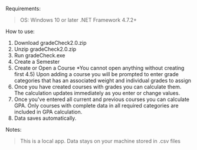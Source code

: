 Requirements:
> OS: Windows 10 or later
> .NET Framework 4.7.2+

How to use:
1) Download gradeCheck2.0.zip
2) Unzip gradeCheck2.0.zip
3) Run gradeCheck.exe
4) Create a Semester
5) Create or Open a Course *You cannot open anything without creating first
4.5) Upon adding a course you will be prompted to enter grade categories that has an associated weight and individual grades to assign
6) Once you have created courses with grades you can calculate them. The calculation updates immediately as you enter or change values.
7) Once you've entered all current and previous courses you can calculate GPA. Only courses with complete data in all required categories are included in GPA calculation.
8) Data saves automatically.

Notes:
> This is a local app.
> Data stays on your machine stored in .csv files
